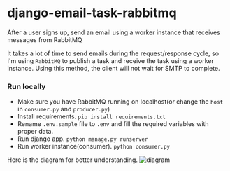 # django-email-task-rabbitmq
After a user signs up, send an email using a worker instance that receives messages from RabbitMQ

It takes a lot of time to send emails during the request/response cycle, so I'm using `RabbitMQ` to publish a task and receive the task using a worker instance. Using this method, the client will not wait for SMTP to complete.

### Run locally 

- Make sure you have RabbitMQ running on localhost(or change the `host` in `consumer.py` and `producer.py`)
- Install requirements. `pip install requirements.txt`
- Rename `.env.sample` file to `.env` and fill the required variables with proper data.
- Run django app. `python manage.py runserver`
- Run worker instance(consumer).  `python consumer.py`


Here is the diagram for better understanding.
![diagram](https://user-images.githubusercontent.com/26994700/151976631-c5837369-e591-4330-ae29-8b99ed2aed12.png)


